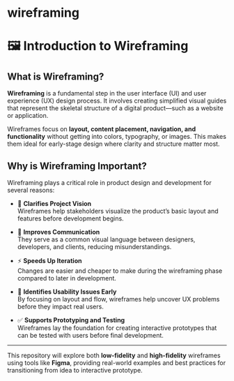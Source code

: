 # wireframing

 # 🖼️ Introduction to Wireframing

## What is Wireframing?

**Wireframing** is a fundamental step in the user interface (UI) and user experience (UX) design process. It involves creating simplified visual guides that represent the skeletal structure of a digital product—such as a website or application.

Wireframes focus on **layout, content placement, navigation, and functionality** without getting into colors, typography, or images. This makes them ideal for early-stage design where clarity and structure matter most.

## Why is Wireframing Important?

Wireframing plays a critical role in product design and development for several reasons:

- 🎯 **Clarifies Project Vision**  
  Wireframes help stakeholders visualize the product’s basic layout and features before development begins.

- 🔄 **Improves Communication**  
  They serve as a common visual language between designers, developers, and clients, reducing misunderstandings.

- ⚡ **Speeds Up Iteration**  
  Changes are easier and cheaper to make during the wireframing phase compared to later in development.

- 🧪 **Identifies Usability Issues Early**  
  By focusing on layout and flow, wireframes help uncover UX problems before they impact real users.

- ✅ **Supports Prototyping and Testing**  
  Wireframes lay the foundation for creating interactive prototypes that can be tested with users before final development.

---

This repository will explore both **low-fidelity** and **high-fidelity** wireframes using tools like **Figma**, providing real-world examples and best practices for transitioning from idea to interactive prototype.

